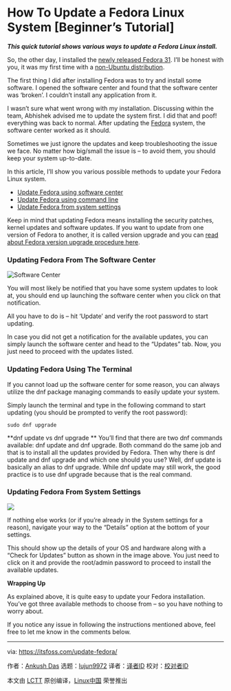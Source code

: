 [#]: collector: (lujun9972)
[#]: translator: (Morisun029)
[#]: reviewer: ( )
[#]: publisher: ( )
[#]: url: ( )
[#]: subject: (How To Update a Fedora Linux System [Beginner’s Tutorial])
[#]: via: (https://itsfoss.com/update-fedora/)
[#]: author: (Ankush Das https://itsfoss.com/author/ankush/)

How To Update a Fedora Linux System [Beginner’s Tutorial]
======

_**This quick tutorial shows various ways to update a Fedora Linux install.**_

So, the other day, I installed the [newly released Fedora 31][1]. I’ll be honest with you, it was my first time with a [non-Ubuntu distribution][2].

The first thing I did after installing Fedora was to try and install some software. I opened the software center and found that the software center was ‘broken’. I couldn’t install any application from it.

I wasn’t sure what went wrong with my installation. Discussing within the team, Abhishek advised me to update the system first. I did that and poof! everything was back to normal. After updating the [Fedora][3] system, the software center worked as it should.

Sometimes we just ignore the updates and keep troubleshooting the issue we face. No matter how big/small the issue is – to avoid them, you should keep your system up-to-date.

In this article, I’ll show you various possible methods to update your Fedora Linux system.

  * [Update Fedora using software center][4]
  * [Update Fedora using command line][5]
  * [Update Fedora from system settings][6]



Keep in mind that updating Fedora means installing the security patches, kernel updates and software updates. If you want to update from one version of Fedora to another, it is called version upgrade and you can [read about Fedora version upgrade procedure here][7].

### Updating Fedora From The Software Center

![Software Center][8]

You will most likely be notified that you have some system updates to look at, you should end up launching the software center when you click on that notification.

All you have to do is – hit ‘Update’ and verify the root password to start updating.

In case you did not get a notification for the available updates, you can simply launch the software center and head to the “Updates” tab. Now, you just need to proceed with the updates listed.

### Updating Fedora Using The Terminal

If you cannot load up the software center for some reason, you can always utilize the dnf package managing commands to easily update your system.

Simply launch the terminal and type in the following command to start updating (you should be prompted to verify the root password):

```
sudo dnf upgrade
```

**dnf update vs dnf upgrade
**
You’ll find that there are two dnf commands available: dnf update and dnf upgrade.
Both command do the same job and that is to install all the updates provided by Fedora.
Then why there is dnf update and dnf upgrade and which one should you use?
Well, dnf update is basically an alias to dnf upgrade. While dnf update may still work, the good practice is to use dnf upgrade because that is the real command.

### Updating Fedora From System Settings

![][9]

If nothing else works (or if you’re already in the System settings for a reason), navigate your way to the “Details” option at the bottom of your settings.

This should show up the details of your OS and hardware along with a “Check for Updates” button as shown in the image above. You just need to click on it and provide the root/admin password to proceed to install the available updates.

**Wrapping Up**

As explained above, it is quite easy to update your Fedora installation. You’ve got three available methods to choose from – so you have nothing to worry about.

If you notice any issue in following the instructions mentioned above, feel free to let me know in the comments below.

--------------------------------------------------------------------------------

via: https://itsfoss.com/update-fedora/

作者：[Ankush Das][a]
选题：[lujun9972][b]
译者：[译者ID](https://github.com/译者ID)
校对：[校对者ID](https://github.com/校对者ID)

本文由 [LCTT](https://github.com/LCTT/TranslateProject) 原创编译，[Linux中国](https://linux.cn/) 荣誉推出

[a]: https://itsfoss.com/author/ankush/
[b]: https://github.com/lujun9972
[1]: https://itsfoss.com/fedora-31-release/
[2]: https://itsfoss.com/non-ubuntu-beginner-linux/
[3]: https://getfedora.org/
[4]: tmp.Lqr0HBqAd9#software-center
[5]: tmp.Lqr0HBqAd9#command-line
[6]: tmp.Lqr0HBqAd9#system-settings
[7]: https://itsfoss.com/upgrade-fedora-version/
[8]: https://i2.wp.com/itsfoss.com/wp-content/uploads/2019/11/software-center.png?ssl=1
[9]: https://i1.wp.com/itsfoss.com/wp-content/uploads/2019/11/system-settings-fedora-1.png?ssl=1
